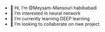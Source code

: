 - 👋 Hi, I’m @Meysam-Mansouri habibabadi
- 👀 I’m interested in neural network 
- 🌱 I’m currently learning DEEP learning 
- 💞️ I’m looking to collaborate on nwe project

<!---
Meysam-Mansouri/Meysam-Mansouri is a ✨ special ✨ repository because its `README.md` (this file) appears on your GitHub profile.
You can click the Preview link to take a look at your changes.
--->
